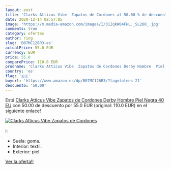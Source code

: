 ```yaml
---
layout: post
title: 'Clarks Atticus Vibe  Zapatos de Cordones al 50.00 % de descuento'
date: 2020-12-14 08:57:05
image: 'https://m.media-amazon.com/images/I/31IqkW04FHL._SL200_.jpg'
comments: true
category: ofertas
author: ring
slug: 'B07MC126R3-es'
actualPrice: 55.0 EUR
currency: EUR
price: 55.0
comparePrice: 110.0 EUR
prodname: 'Clarks Atticus Vibe  Zapatos de Cordones Derby Hombre  Piel Negra  40 EU'
country: 'es'
flag: '🇪🇸'
buyurl: 'https://www.amazon.es/dp/B07MC126R3/?tag=tolees-21'
descuento: '50.00'
---
```


Está [Clarks Atticus Vibe  Zapatos de Cordones Derby Hombre  Piel Negra  40 EU](https://www.amazon.es/dp/B07MC126R3/?tag=tolees-21) con 50.00 de descuento por 55.0 EUR (original: 110.0 EUR) en el siguiente enlace!

[![Clarks Atticus Vibe  Zapatos de Cordones](https://m.media-amazon.com/images/I/31IqkW04FHL._SL200_.jpg)](https://www.amazon.es/dp/B07MC126R3/?tag=tolees-21)

ℹ️:

- Suela: goma.
- Interior: textil.
- Exterior: piel.

[Ver la oferta!!](https://www.amazon.es/dp/B07MC126R3/?tag=tolees-21)
